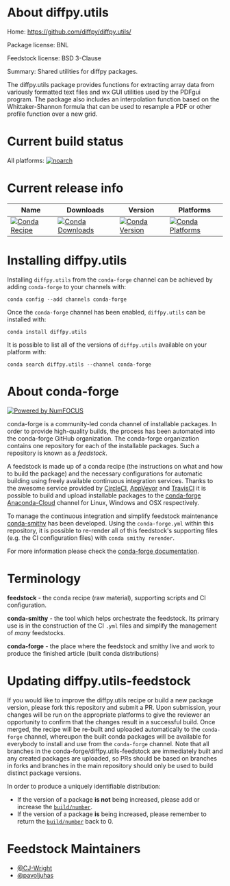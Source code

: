 <!--
# -*- mode: jinja -*-
-->

About diffpy.utils
==================

Home: https://github.com/diffpy/diffpy.utils/

Package license: BNL

Feedstock license: BSD 3-Clause

Summary: Shared utilities for diffpy packages.

The diffpy.utils package provides functions for extracting array
data from variously formatted text files and wx GUI utilities used by the
PDFgui program. The package also includes an interpolation function based on
the Whittaker-Shannon formula that can be used to resample a PDF or other
profile function over a new grid.


Current build status
====================

All platforms:
[![noarch](https://img.shields.io/circleci/project/github/conda-forge/diffpy.utils-feedstock/master.svg?label=noarch)](https://circleci.com/gh/conda-forge/diffpy.utils-feedstock)

Current release info
====================

| Name | Downloads | Version | Platforms |
| --- | --- | --- | --- |
| [![Conda Recipe](https://img.shields.io/badge/recipe-diffpy.utils-green.svg)](https://anaconda.org/conda-forge/diffpy.utils) | [![Conda Downloads](https://img.shields.io/conda/dn/conda-forge/diffpy.utils.svg)](https://anaconda.org/conda-forge/diffpy.utils) | [![Conda Version](https://img.shields.io/conda/vn/conda-forge/diffpy.utils.svg)](https://anaconda.org/conda-forge/diffpy.utils) | [![Conda Platforms](https://img.shields.io/conda/pn/conda-forge/diffpy.utils.svg)](https://anaconda.org/conda-forge/diffpy.utils) |

Installing diffpy.utils
=======================

Installing `diffpy.utils` from the `conda-forge` channel can be achieved by adding `conda-forge` to your channels with:

```
conda config --add channels conda-forge
```

Once the `conda-forge` channel has been enabled, `diffpy.utils` can be installed with:

```
conda install diffpy.utils
```

It is possible to list all of the versions of `diffpy.utils` available on your platform with:

```
conda search diffpy.utils --channel conda-forge
```


About conda-forge
=================

[![Powered by NumFOCUS](https://img.shields.io/badge/powered%20by-NumFOCUS-orange.svg?style=flat&colorA=E1523D&colorB=007D8A)](http://numfocus.org)

conda-forge is a community-led conda channel of installable packages.
In order to provide high-quality builds, the process has been automated into the
conda-forge GitHub organization. The conda-forge organization contains one repository
for each of the installable packages. Such a repository is known as a *feedstock*.

A feedstock is made up of a conda recipe (the instructions on what and how to build
the package) and the necessary configurations for automatic building using freely
available continuous integration services. Thanks to the awesome service provided by
[CircleCI](https://circleci.com/), [AppVeyor](https://www.appveyor.com/)
and [TravisCI](https://travis-ci.org/) it is possible to build and upload installable
packages to the [conda-forge](https://anaconda.org/conda-forge)
[Anaconda-Cloud](https://anaconda.org/) channel for Linux, Windows and OSX respectively.

To manage the continuous integration and simplify feedstock maintenance
[conda-smithy](https://github.com/conda-forge/conda-smithy) has been developed.
Using the ``conda-forge.yml`` within this repository, it is possible to re-render all of
this feedstock's supporting files (e.g. the CI configuration files) with ``conda smithy rerender``.

For more information please check the [conda-forge documentation](https://conda-forge.org/docs/).

Terminology
===========

**feedstock** - the conda recipe (raw material), supporting scripts and CI configuration.

**conda-smithy** - the tool which helps orchestrate the feedstock.
                   Its primary use is in the construction of the CI ``.yml`` files
                   and simplify the management of *many* feedstocks.

**conda-forge** - the place where the feedstock and smithy live and work to
                  produce the finished article (built conda distributions)


Updating diffpy.utils-feedstock
===============================

If you would like to improve the diffpy.utils recipe or build a new
package version, please fork this repository and submit a PR. Upon submission,
your changes will be run on the appropriate platforms to give the reviewer an
opportunity to confirm that the changes result in a successful build. Once
merged, the recipe will be re-built and uploaded automatically to the
`conda-forge` channel, whereupon the built conda packages will be available for
everybody to install and use from the `conda-forge` channel.
Note that all branches in the conda-forge/diffpy.utils-feedstock are
immediately built and any created packages are uploaded, so PRs should be based
on branches in forks and branches in the main repository should only be used to
build distinct package versions.

In order to produce a uniquely identifiable distribution:
 * If the version of a package **is not** being increased, please add or increase
   the [``build/number``](https://conda.io/docs/user-guide/tasks/build-packages/define-metadata.html#build-number-and-string).
 * If the version of a package **is** being increased, please remember to return
   the [``build/number``](https://conda.io/docs/user-guide/tasks/build-packages/define-metadata.html#build-number-and-string)
   back to 0.

Feedstock Maintainers
=====================

* [@CJ-Wright](https://github.com/CJ-Wright/)
* [@pavoljuhas](https://github.com/pavoljuhas/)

